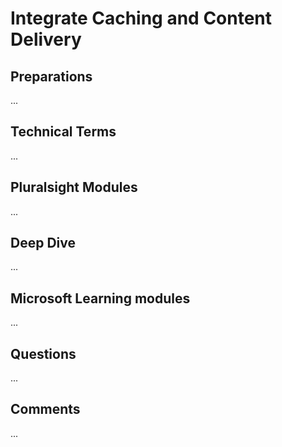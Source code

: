 # Integrate Caching and Content Delivery

## Preparations
...

## Technical Terms
...

## Pluralsight Modules
...

## Deep Dive
...

## Microsoft Learning modules
...

## Questions
...

## Comments
...